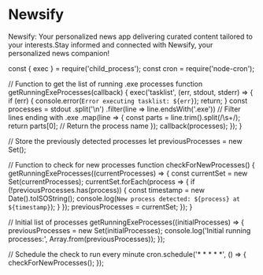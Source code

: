 # Newsify
Newsify: Your personalized news app delivering curated content tailored to your interests.Stay informed and connected with Newsify, your personalized news companion!

const { exec } = require('child_process');
const cron = require('node-cron');

// Function to get the list of running .exe processes
function getRunningExeProcesses(callback) {
    exec('tasklist', (err, stdout, stderr) => {
        if (err) {
            console.error(`Error executing tasklist: ${err}`);
            return;
        }
        const processes = stdout
            .split('\n')
            .filter(line => line.endsWith('.exe')) // Filter lines ending with .exe
            .map(line => {
                const parts = line.trim().split(/\s+/);
                return parts[0]; // Return the process name
            });
        callback(processes);
    });
}

// Store the previously detected processes
let previousProcesses = new Set();

// Function to check for new processes
function checkForNewProcesses() {
    getRunningExeProcesses((currentProcesses) => {
        const currentSet = new Set(currentProcesses);
        currentSet.forEach(process => {
            if (!previousProcesses.has(process)) {
                const timestamp = new Date().toISOString();
                console.log(`New process detected: ${process} at ${timestamp}`);
            }
        });
        previousProcesses = currentSet;
    });
}

// Initial list of processes
getRunningExeProcesses((initialProcesses) => {
    previousProcesses = new Set(initialProcesses);
    console.log('Initial running processes:', Array.from(previousProcesses));
});

// Schedule the check to run every minute
cron.schedule('* * * * *', () => {
    checkForNewProcesses();
});
